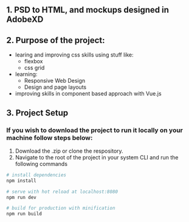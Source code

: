 ## 1. PSD to HTML, and mockups designed in AdobeXD
## 2. Purpose of the project:
- learing and improving css skills using stuff like:
  + flexbox
  + css grid
- learning:
  + Responsive Web Design
  + Design and page layouts
- improving skills in component based approach with Vue.js 


## 3. Project Setup
### If you wish to download the project to run it locally on your machine follow steps below:
1. Download the .zip or clone the respository.
2. Navigate to the root of the project in your system CLI and run the following commands

``` bash
# install dependencies
npm install

# serve with hot reload at localhost:8080
npm run dev

# build for production with minification
npm run build
```
